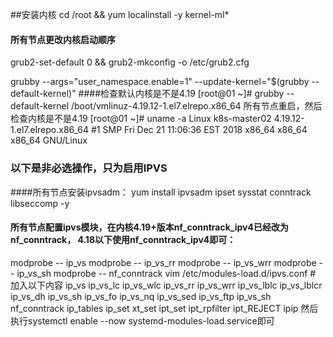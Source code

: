 ##安装内核
cd /root && yum localinstall -y kernel-ml*
#### 所有节点更改内核启动顺序
grub2-set-default  0 && grub2-mkconfig -o /etc/grub2.cfg

grubby --args="user_namespace.enable=1" --update-kernel="$(grubby --default-kernel)"
####检查默认内核是不是4.19
[root@01 ~]# grubby --default-kernel
/boot/vmlinuz-4.19.12-1.el7.elrepo.x86_64
所有节点重启，然后检查内核是不是4.19
[root@01 ~]# uname -a
Linux k8s-master02 4.19.12-1.el7.elrepo.x86_64 #1 SMP Fri Dec 21 11:06:36 EST 2018 x86_64 x86_64 x86_64 GNU/Linux

### 以下是非必选操作，只为启用IPVS
####所有节点安装ipvsadm：
yum install ipvsadm ipset sysstat conntrack libseccomp -y
#### 所有节点配置ipvs模块，在内核4.19+版本nf_conntrack_ipv4已经改为nf_conntrack， 4.18以下使用nf_conntrack_ipv4即可：
modprobe -- ip_vs
modprobe -- ip_vs_rr
modprobe -- ip_vs_wrr
modprobe -- ip_vs_sh
modprobe -- nf_conntrack
vim /etc/modules-load.d/ipvs.conf 
	# 加入以下内容
ip_vs
ip_vs_lc
ip_vs_wlc
ip_vs_rr
ip_vs_wrr
ip_vs_lblc
ip_vs_lblcr
ip_vs_dh
ip_vs_sh
ip_vs_fo
ip_vs_nq
ip_vs_sed
ip_vs_ftp
ip_vs_sh
nf_conntrack
ip_tables
ip_set
xt_set
ipt_set
ipt_rpfilter
ipt_REJECT
ipip
然后执行systemctl enable --now systemd-modules-load.service即可
